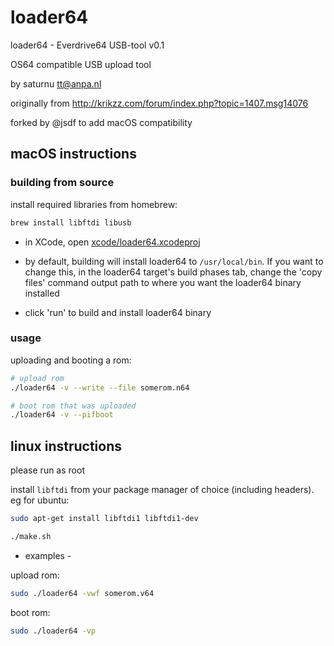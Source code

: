 # loader64
loader64 - Everdrive64 USB-tool v0.1

OS64 compatible USB upload tool

by saturnu <tt@anpa.nl>

originally from http://krikzz.com/forum/index.php?topic=1407.msg14076

forked by @jsdf to add macOS compatibility

## macOS instructions

### building from source

install required libraries from homebrew:

```bash
brew install libftdi libusb
```

- in XCode, open [xcode/loader64.xcodeproj](xcode/loader64.xcodeproj)

- by default, building will install loader64 to `/usr/local/bin`. If you want to change this, in the loader64 target's build phases tab, change the 'copy files' command output path to where you want the loader64 binary installed

- click 'run' to build and install loader64 binary

### usage

uploading and booting a rom:

```bash
# upload rom
./loader64 -v --write --file somerom.n64

# boot rom that was uploaded
./loader64 -v --pifboot
```


## linux instructions
please run as root

install `libftdi` from your package manager of choice (including headers). eg for ubuntu:

```bash
sudo apt-get install libftdi1 libftdi1-dev
```

```bash
./make.sh
```

- examples -

upload rom:

```bash
sudo ./loader64 -vwf somerom.v64
```

boot rom:
```bash
sudo ./loader64 -vp
```
